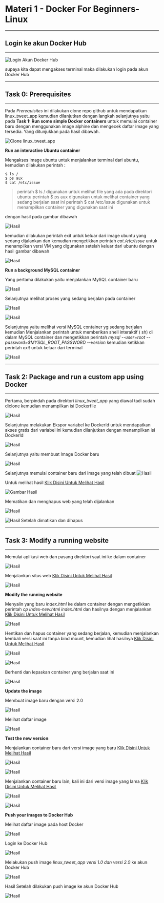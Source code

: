 # Materi 1 - Docker For Beginners-Linux
-------------------------------------------------------
## Login ke akun Docker Hub
-------------------------------------------------------
![Login Akun Docker Hub](https://github.com/defri-surya/tekn-cloud-computing/blob/master/Minggu-09/Screenshot_0.png)

supaya kita dapat mengakses terminal maka dilakukan login pada akun Docker Hub

-----------------------------------------------------------------------
## Task 0: Prerequisites
-----------------------------------------------------------------------

Pada *Prerequisites* ini dilakukan clone repo github untuk mendapatkan linux_tweet_app kemudian dilanjutkan dengan langkah selanjutnya yaitu pada **Task 1: Run some simple Docker containers** untuk memulai container baru dengan menggunakan image alphine dan mengecek daftar image yang tersedia.
Yang ditunjukkan pada hasil dibawah.

![Clone linux_tweet_app](https://github.com/defri-surya/tekn-cloud-computing/blob/master/Minggu-09/Screenshot_1.png)

**Run an interactive Ubuntu container**

Mengakses image ubuntu untuk menjalankan terminal dari ubuntu, kemudian dilakukan perintah :
```
$ ls /
$ ps aux
$ cat /etc/issue
```
> perintah $ ls / digunakan untuk melihat file yang ada pada direktori ubuntu
> perintah $ ps aux digunakan untuk melihat container yang sedang berjalan saat ini
> perintah $ cat /etc/issue digunakan untuk menampilkan container yang digunakan saat ini

dengan hasil pada gambar dibawah

![Hasil](https://github.com/defri-surya/tekn-cloud-computing/blob/master/Minggu-09/Screenshot_2.png)

kemudian dilakukan perintah exit untuk keluar dari image ubuntu yang sedang dijalankan dan kemudian mengetikkan perintah *cat /etc/issue* untuk menampilkan versi VM yang digunakan setelah keluar dari ubuntu
dengan hasil gambar dibawah

![Hasil](https://github.com/defri-surya/tekn-cloud-computing/blob/master/Minggu-09/Screenshot_3.png)

**Run a background MySQL container**

Yang pertama dilakukan yaitu menjalankan MySQL container baru

![Hasil](https://github.com/defri-surya/tekn-cloud-computing/blob/master/Minggu-09/Screenshot_4.png)

Selanjutnya melihat proses yang sedang berjalan pada container

![Hasil](https://github.com/defri-surya/tekn-cloud-computing/blob/master/Minggu-09/Screenshot_5.png)

![Hasil](https://github.com/defri-surya/tekn-cloud-computing/blob/master/Minggu-09/Screenshot_6.png)

Selanjutnya yaitu melihat versi MySQL container yg sedang berjalan kemudian Menjalankan perintah untuk memberikan shell interaktif ( sh) di dalam MySQL container dan mengetikkan perintah *mysql --user=root --password=$MYSQL_ROOT_PASSWORD --version* kemudian ketikkan perintah *exit* untuk keluar dari terminal

![Hasil](https://github.com/defri-surya/tekn-cloud-computing/blob/master/Minggu-09/Screenshot_7.png)

--------------------------------------------------------------------------

## Task 2: Package and run a custom app using Docker
--------------------------------------------------------------------------

Pertama, berpindah pada direktori *linux_tweet_app* yang diawal tadi sudah diclone kemudian menampilkan isi Dockerfile

![Hasil](https://github.com/defri-surya/tekn-cloud-computing/blob/master/Minggu-09/Screenshot_8.png)

Selanjutnya melakukan Ekspor variabel ke DockerId untuk mendapatkan akses gratis dari variabel ini kemudian dilanjutkan dengan menampilkan isi DockerId

![Hasil](https://github.com/defri-surya/tekn-cloud-computing/blob/master/Minggu-09/Screenshot_9.png)

Selanjutnya yaitu membuat Image Docker baru

![Hasil](https://github.com/defri-surya/tekn-cloud-computing/blob/master/Minggu-09/Screenshot_10.png)

Selanjutnya memulai container baru dari image yang telah dibuat
![Hasil](https://github.com/defri-surya/tekn-cloud-computing/blob/master/Minggu-09/Screenshot_11.png)

Untuk melihat hasil [Klik Disini Untuk Melihat Hasil](ip172-18-0-74-bqcjndaosm4g00f4due0-80.direct.labs.play-with-docker.com)

![Gambar Hasil](https://github.com/defri-surya/tekn-cloud-computing/blob/master/Minggu-09/Screenshot_12.png)

Mematikan dan menghapus web yang telah dijalankan

![Hasil](https://github.com/defri-surya/tekn-cloud-computing/blob/master/Minggu-09/Screenshot_13.png)

![Hasil Setelah dimatikan dan dihapus](https://github.com/defri-surya/tekn-cloud-computing/blob/master/Minggu-09/Screenshot_14.png)

--------------------------------------------------------------------------
## Task 3: Modify a running website
--------------------------------------------------------------------------

Memulai aplikasi web dan pasang direktori saat ini ke dalam container

![Hasil](https://github.com/defri-surya/tekn-cloud-computing/blob/master/Minggu-09/Screenshot_15.png)

Menjalankan situs web [Klik Disini Untuk Melihat Hasil](ip172-18-0-74-bqcjndaosm4g00f4due0-80.direct.labs.play-with-docker.com)

![Hasil](https://github.com/defri-surya/tekn-cloud-computing/blob/master/Minggu-09/Screenshot_16.png)

**Modify the running website**

Menyalin yang baru *index.html* ke dalam container dengan mengetikkan perintah *cp index-new.html index.html* dan hasilnya dengan menjalankan
[Klik Disini Untuk Melihat Hasil](ip172-18-0-74-bqcjndaosm4g00f4due0-80.direct.labs.play-with-docker.com)

![Hasil](https://github.com/defri-surya/tekn-cloud-computing/blob/master/Minggu-09/Screenshot_17.png)

Hentikan dan hapus container yang sedang berjalan, kemudian menjalankan kembali versi saat ini tanpa bind mount, kemudian lihat hasilnya [Klik Disini Untuk Melihat Hasil](ip172-18-0-74-bqcjndaosm4g00f4due0-80.direct.labs.play-with-docker.com)

![Hasil](https://github.com/defri-surya/tekn-cloud-computing/blob/master/Minggu-09/Screenshot_18.png)

![Hasil](https://github.com/defri-surya/tekn-cloud-computing/blob/master/Minggu-09/Screenshot_19.png)

Berhenti dan lepaskan container yang berjalan saat ini

![Hasil](https://github.com/defri-surya/tekn-cloud-computing/blob/master/Minggu-09/Screenshot_20.png)

**Update the image**

Membuat image baru dengan versi 2.0

![Hasil](https://github.com/defri-surya/tekn-cloud-computing/blob/master/Minggu-09/Screenshot_21.png)

Melihat daftar image

![Hasil](https://github.com/defri-surya/tekn-cloud-computing/blob/master/Minggu-09/Screenshot_22.png)

**Test the new version**

Menjalankan container baru dari versi image yang baru [Klik Disini Untuk Melihat Hasil](ip172-18-0-74-bqcjndaosm4g00f4due0-80.direct.labs.play-with-docker.com)

![Hasil](https://github.com/defri-surya/tekn-cloud-computing/blob/master/Minggu-09/Screenshot_23.png)

![Hasil](https://github.com/defri-surya/tekn-cloud-computing/blob/master/Minggu-09/Screenshot_24.png)

Menjalankan container baru lain, kali ini dari versi image yang lama
[Klik Disini Untuk Melihat Hasil](ip172-18-0-74-bqcjndaosm4g00f4due0-80.direct.labs.play-with-docker.com)

![Hasil](https://github.com/defri-surya/tekn-cloud-computing/blob/master/Minggu-09/Screenshot_25.png)

![Hasil](https://github.com/defri-surya/tekn-cloud-computing/blob/master/Minggu-09/Screenshot_26.png)

**Push your images to Docker Hub**

Melihat daftar image pada host Docker

![Hasil](https://github.com/defri-surya/tekn-cloud-computing/blob/master/Minggu-09/Screenshot_27.png)

Login ke Docker Hub

![Hasil](https://github.com/defri-surya/tekn-cloud-computing/blob/master/Minggu-09/Screenshot_28.png)

Melakukan push image *linux_tweet_app versi 1.0 dan versi 2.0* ke akun Docker Hub

![Hasil](https://github.com/defri-surya/tekn-cloud-computing/blob/master/Minggu-09/Screenshot_29.png)

Hasil Setelah dilakukan push image ke akun Docker Hub

![Hasil](https://github.com/defri-surya/tekn-cloud-computing/blob/master/Minggu-09/Screenshot_30.png)
